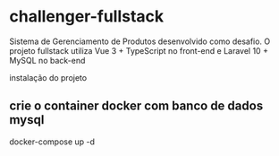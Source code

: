 # challenger-fullstack
Sistema de Gerenciamento de Produtos desenvolvido como desafio. O projeto fullstack utiliza Vue 3 + TypeScript no front-end e Laravel 10 + MySQL no back-end

instalação do projeto

## crie o container docker com banco de dados mysql
docker-compose up -d
